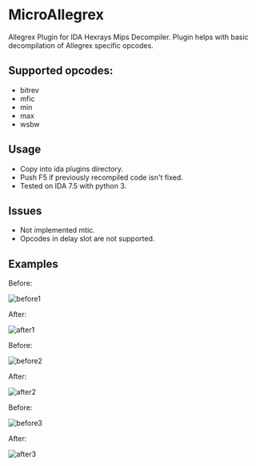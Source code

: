 # MicroAllegrex
Allegrex Plugin for IDA Hexrays Mips Decompiler. Plugin helps with basic decompilation of Allegrex specific opcodes.

## Supported opcodes:
* bitrev
* mfic
* min
* max
* wsbw

## Usage
* Copy into ida plugins directory.
* Push F5 if previously recompiled code isn't fixed.
* Tested on IDA 7.5 with python 3.

## Issues
* Not implemented mtic.
* Opcodes in delay slot are not supported.

## Examples
Before:

![before1](https://github.com/Goatman13/MicroAllegrex/assets/101417270/e8bd0fe4-08a1-41c2-b376-09eabc0375fe)

After:

![after1](https://github.com/Goatman13/MicroAllegrex/assets/101417270/91ecc530-016a-4d31-843e-d6bd309c9e2c)


Before:

![before2](https://github.com/Goatman13/MicroAllegrex/assets/101417270/87a2ba32-353a-462c-b4b0-979bc0a3ae6f)

After:


![after2](https://github.com/Goatman13/MicroAllegrex/assets/101417270/ada4a359-bd85-45a1-bfbf-76164947665e)

Before:

![before3](https://github.com/Goatman13/MicroAllegrex/assets/101417270/e22bdf2d-dc48-4ebc-959d-be3831353a46)

After:

![after3](https://github.com/Goatman13/MicroAllegrex/assets/101417270/c3b18cfa-de7f-4319-baf4-5023dc439a3a)


